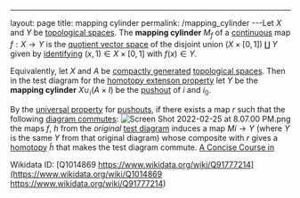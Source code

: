 ---
 layout: page
 title: mapping cylinder
 permalink: /mapping_cylinder
---Let $X$ and $Y$ be [topological spaces](https://defsmath.github.io/DefsMath/A_Concise_Course_in_###################). The **mapping cylinder** $M_f$ of a [continuous](https://defsmath.github.io/DefsMath/topological_space) map $f:X\to Y$ is the [quotient vector space](https://defsmath.github.io/DefsMath/continuous) of the disjoint union $(X\times [0,1])\amalg Y$ given by [identifying](https://defsmath.github.io/DefsMath/quotient_vector_space) $(x,1) \in X\times [0,1]$ with $f(x) \in Y$.  [](https://defsmath.github.io/DefsMath/equivalence_relation)

Equivalently, let $X$ and $A$ be [compactly generated](https://defsmath.github.io/DefsMath/Algebraic_Topology) [topological spaces](https://defsmath.github.io/DefsMath/compactly_generated). Then in the test diagram for the [homotopy extenson property](https://defsmath.github.io/DefsMath/##################topological_spaces) let $Y$ be the **mapping cylinder** $X\cup_i (A\times I)$ be the [pushout](https://defsmath.github.io/DefsMath/cofibration) of $i$ and $i_0$.

By the [universal property](https://defsmath.github.io/DefsMath/pushout) for [pushouts](https://defsmath.github.io/DefsMath/universal_property), if there exists a map $r$ such that the following [diagram commutes](https://defsmath.github.io/DefsMath/pushout):
 ![Screen Shot 2022-02-25 at 8.07.00 PM.png](https://defsmath.github.io/DefsMath/commutative_diagram) the maps $f$, $h$ from the *original* [test diagram](https://defsmath.github.io/DefsMath/############test_diagram) induces a map $Mi \to Y$ (where $Y$ is the same $Y$ from that original diagram) whose composite with $r$ gives a [homotopy](https://defsmath.github.io/DefsMath/homotopy) $\tilde h$ that makes the test diagram commute. [A Concise Course in ](https://defsmath.github.io/DefsMath/A_Concise_Course_in_###################)
 
Wikidata ID: [Q1014869
https://www.wikidata.org/wiki/Q91777214](https://www.wikidata.org/wiki/Q1014869
https://www.wikidata.org/wiki/Q91777214)